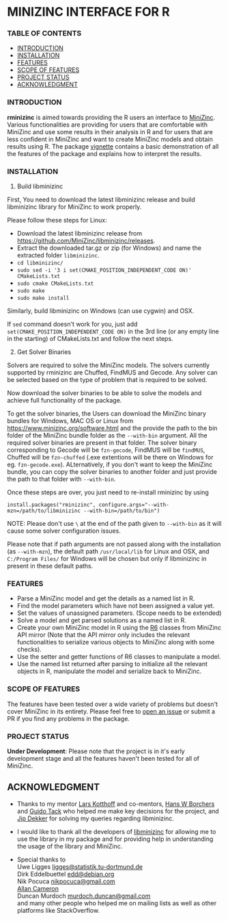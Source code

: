 # MINIZINC INTERFACE FOR R


### TABLE OF CONTENTS

* [INTRODUCTION](#INTRODUCTION)
* [INSTALLATION](#INSTALLATION)
* [FEATURES](#FEATURES)
* [SCOPE OF FEATURES](#SCOPE-OF-FEATURES)
* [PROJECT STATUS](#PROJECT-STATUS)
* [ACKNOWLEDGMENT](#ACKNOWLEDGMENT)

### INTRODUCTION

**rminizinc** is aimed towards providing the R users an interface to [MiniZinc](https://www.minizinc.org/). Various functionalities are providing for users that are comfortable with MiniZinc and use some results in their analysis in R and for users that are less confident in MiniZinc and want to create MiniZinc models and obtain results using R. The package [vignette](https://github.com/acharaakshit/RMiniZinc/blob/master/vignettes/R_MiniZinc.Rmd) contains a basic demonstration of all the features of the package and explains how to interpret the results.

### INSTALLATION

1) Build libminizinc  

First, You need to download the latest libminizinc release and build libminizinc library for MiniZinc to work properly.  

Please follow these steps for Linux:  

*  Download the latest libminizinc release from https://github.com/MiniZinc/libminizinc/releases.
*  Extract the downloaded tar.gz or zip (for Windows) and name the extracted folder `libminizinc`.
* `cd libminizinc/`  
* `sudo sed -i '3 i set(CMAKE_POSITION_INDEPENDENT_CODE ON)' CMakeLists.txt`  
* `sudo cmake CMakeLists.txt`  
* `sudo make`  
* `sudo make install`  

Similarly, build libminizinc on Windows (can use cygwin) and OSX.

If `sed` command doesn't work for you, just add `set(CMAKE_POSITION_INDEPENDENT_CODE ON)` in the 3rd line (or any empty line in the starting) of CMakeLists.txt and follow the next steps.

2) Get Solver Binaries

Solvers are required to solve the MiniZinc models. The solvers currently  supported by rminizinc are Chuffed, FindMUS and Gecode. Any solver can be selected based on the type of problem that is required to be solved.

Now download the solver binaries to be able to solve the models and achieve full functionality of the package.

To get the solver binaries, the Users can download the MiniZinc binary bundles for Windows, MAC OS or Linux from https://www.minizinc.org/software.html and the provide the path to the bin folder of the MiniZinc bundle folder as the `--with-bin` argument. All the required solver binaries are present in that folder. The solver binary corresponding to Gecode will be `fzn-gecode`, FindMUS will be `findMUS`, Chuffed will be `fzn-chuffed` (.exe extentions will be there on Windows for eg. `fzn-gecode.exe`). ALternatively, if you don't want to keep the MiniZinc bundle, you can copy the solver binaries to another folder and just provide the path to that folder with `--with-bin`.

Once these steps are over, you just need to re-install rminizinc by using

`install.packages("rminizinc", configure.args="--with-mzn=/path/to/libminizinc --with-bin=/path/to/bin")`  

NOTE: Please don't use `\` at the end of the path given to `--with-bin` as it will cause some solver configuration issues.

Please note that if path arguments are not passed along with the installation (as `--with-mzn`), the default path `/usr/local/lib` for Linux and OSX, and `C:/Program Files/` for Windows  will be chosen but only if libminizinc in present in these default paths.

### FEATURES

  * Parse a MiniZinc model and get the details as a named list in R.
  * Find the model parameters which have not been assigned a value yet.
  * Set the values of unassigned parameters. (Scope needs to be extended)
  * Solve a model and get parsed solutions as a named list in R.
  * Create your own MiniZinc model in R using the [R6](https://adv-r.hadley.nz/r6.html) classes from MiniZinc API mirror (Note that the API mirror only includes the relevant functionalities to serialize various objects to MiniZinc along with some checks).
  * Use the setter and getter functions of R6 classes to manipulate a model.
  * Use the named list returned after parsing to initialize all the relevant objects in R, manipulate the model and serialize back to MiniZinc.

### SCOPE OF FEATURES

The features have been tested over a wide variety of problems but doesn't cover MiniZinc in its entirety. Please feel free to [open an issue](https://docs.github.com/en/enterprise/2.15/user/articles/creating-an-issue) or submit a PR if you find any problems in the package.

### PROJECT STATUS

**Under Development**: Please note that the project is in it's early development stage and all the features haven't been tested for all of MiniZinc.

## ACKNOWLEDGMENT

* Thanks to my mentor [Lars Kotthoff](https://github.com/larskotthoff) and co-mentors, [Hans W Borchers](https://github.com/hwborchers) and [Guido Tack](https://github.com/guidotack) who helped me make key decisions for the project, and [Jip Dekker](https://github.com/Dekker1) for solving my queries regarding libminizinc.

* I would like to thank all the developers of [libminizinc](https://github.com/MiniZinc/libminizinc)  for allowing me to use the library in my package and for providing help in understanding the usage of the library and MiniZinc.

* Special thanks to   
  Uwe Ligges <ligges@statistik.tu-dortmund.de>  
  Dirk Eddelbuettel <edd@debian.org>   
  Nik Pocuca <nikpocuca@gmail.com>  
  [Allan Cameron](https://github.com/AllanCameron)  
  Duncan Murdoch <murdoch.duncan@gmail.com>  
  and many other people who helped me on mailing lists as well as other platforms like StackOverflow.
